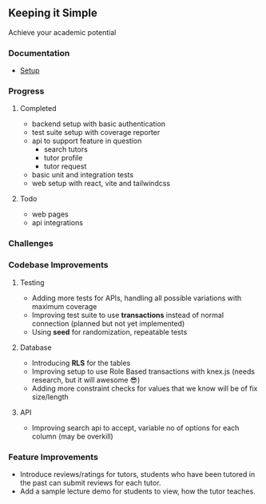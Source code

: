 ## Keeping it Simple

Achieve your academic potential

### Documentation

- [Setup](/SETUP.md)

### Progress

1. Completed

   - backend setup with basic authentication
   - test suite setup with coverage reporter
   - api to support feature in question
     - search tutors
     - tutor profile
     - tutor request
   - basic unit and integration tests
   - web setup with react, vite and tailwindcss

2. Todo

   - web pages
   - api integrations

### Challenges

### Codebase Improvements

1. Testing

   - Adding more tests for APIs, handling all possible variations with maximum coverage
   - Improving test suite to use **transactions** instead of normal connection (planned but not yet implemented)
   - Using **seed** for randomization, repeatable tests

2. Database

   - Introducing **RLS** for the tables
   - Improving setup to use Role Based transactions with knex.js (needs research, but it will awesome 😎)
   - Adding more constraint checks for values that we know will be of fix size/length

3. API

   - Improving search api to accept, variable no of options for each column (may be overkill)

### Feature Improvements

- Introduce reviews/ratings for tutors, students who have been tutored in the past can submit reviews for each tutor.
- Add a sample lecture demo for students to view, how the tutor teaches.
